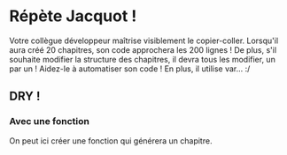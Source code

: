 # Répète Jacquot !

Votre collègue développeur maîtrise visiblement le copier-coller.
Lorsqu'il aura créé 20 chapitres, son code approchera les 200 lignes !
De plus, s'il souhaite modifier la structure des chapitres, il devra tous les modifier, un par un !
Aidez-le à automatiser son code !
En plus, il utilise var... :/

## DRY !
### Avec une fonction
On peut ici créer une fonction qui générera un chapitre.
